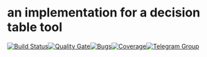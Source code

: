 # an implementation for a decision table tool

[![Build Status](https://travis-ci.org/uniqueck/cobo-decision-table.svg?branch=develop)](https://travis-ci.org/uniqueck/cobo-decision-table)[![Quality Gate](https://sonarcloud.io/api/project_badges/measure?project=org.cobo.dt%3Acobo-decision-table-parent%3Adevelop&metric=alert_status)](https://sonarcloud.io/dashboard?id=org.cobo.dt%3Acobo-decision-table-parent%3Adevelop)[![Bugs](https://sonarcloud.io/api/project_badges/measure?project=org.cobo.dt%3Acobo-decision-table-parent%3Adevelop&metric=bugs)](https://sonarcloud.io/project/issues?id=org.cobo.dt%3Acobo-decision-table-parent%3Adevelop&resolved=false&types=BUG)[![Coverage](https://sonarcloud.io/api/project_badges/measure?project=org.cobo.dt%3Acobo-decision-table-parent%3Adevelop&metric=coverage)](https://sonarcloud.io/component_measures?id=org.cobo.dt%3Acobo-decision-table-parent%3Adevelop&metric=coverage)[![Telegram Group](https://img.shields.io/badge/Telegram-Group-blue.svg)](https://telegram.me/CoBoDt)

